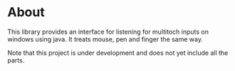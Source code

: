 # About

This library provides an interface for listening for multitoch inputs on windows using java.
It treats mouse, pen and finger the same way. 


Note that this project is under development and does not yet include all the parts.